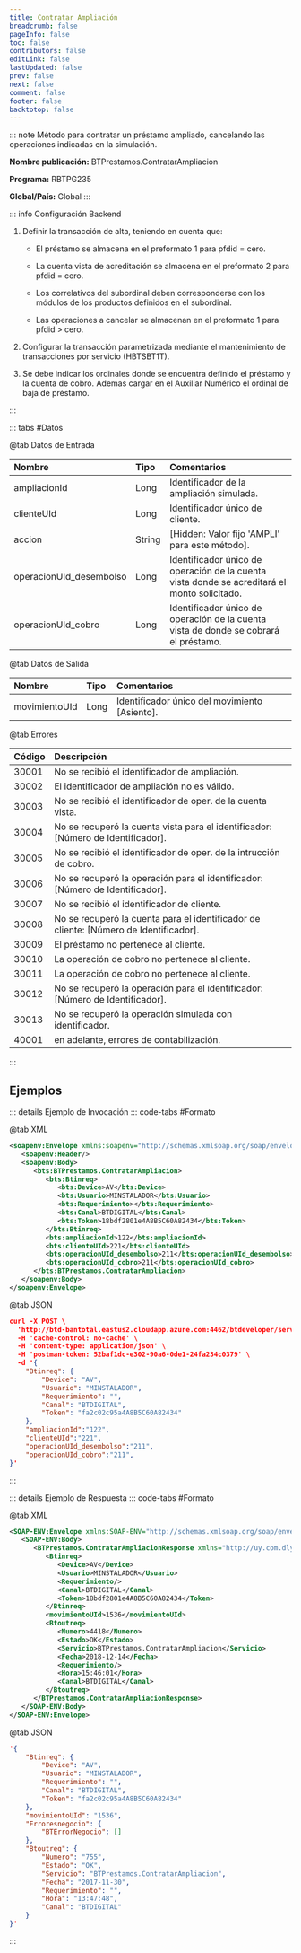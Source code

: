 ```yaml
---
title: Contratar Ampliación
breadcrumb: false
pageInfo: false
toc: false
contributors: false
editLink: false
lastUpdated: false
prev: false
next: false
comment: false
footer: false
backtotop: false
---
```


<!-- ABRE DATOS DEL MÉTODO -->
::: note Método para contratar un préstamo ampliado, cancelando las operaciones indicadas en la simulación.

**Nombre publicación:** BTPrestamos.ContratarAmpliacion

**Programa:** RBTPG235

**Global/País:** Global
:::
<!-- CIERRA DATOS DEL MÉTODO -->

<!-- ABRE CONFIGURACIÓN BACKEND -->
::: info Configuración Backend

1) Definir la transacción de alta, teniendo en cuenta que: 

   - El préstamo se almacena en el preformato 1 para pfdid = cero. 

	- La cuenta vista de acreditación se almacena en el preformato 2 para pfdid = cero. 

	- Los correlativos del subordinal deben corresponderse con los módulos de los productos definidos en el subordinal. 

	- Las operaciones a cancelar se almacenan en el preformato 1 para pfdid > cero. 

2) Configurar la transacción parametrizada mediante el mantenimiento de transacciones por servicio (HBTSBT1T). 

3) Se debe indicar los ordinales donde se encuentra definido el préstamo y la cuenta de cobro. Ademas cargar en el Auxiliar Numérico el ordinal de baja de préstamo.  

:::
<!-- CIERRA CONFIGURACIÓN BACKEND -->

<!-- ABRE TABLA DE DATOS -->
::: tabs #Datos 

@tab Datos de Entrada

Nombre | Tipo | Comentarios
:--------- | :--------- | :---------
ampliacionId | Long | Identificador de la ampliación simulada.
clienteUId | Long | Identificador único de cliente.
accion | String | [Hidden: Valor fijo 'AMPLI' para este método].
operacionUId_desembolso | Long | Identificador único de operación de la cuenta vista donde se acreditará el monto solicitado.
operacionUId_cobro | Long | Identificador único de operación de la cuenta vista de donde se cobrará el préstamo.

@tab Datos de Salida

Nombre | Tipo | Comentarios
:--------- | :----------- | :-----------
movimientoUId | Long | Identificador único del movimiento [Asiento].  

@tab Errores

Código | Descripción
:--------- | :-----------
30001 | No se recibió el identificador de ampliación.
30002 | El identificador de ampliación no es válido.
30003 | No se recibió el identificador de oper. de la cuenta vista.
30004 | No se recuperó la cuenta vista para el identificador: [Número de Identificador].
30005 | No se recibió el identificador de oper. de la intrucción de cobro.
30006 | No se recuperó la operación para el identificador: [Número de Identificador].
30007 | No se recibió el identificador de cliente.
30008 | No se recuperó la cuenta para el identificador de cliente: [Número de Identificador].
30009 | El préstamo no pertenece al cliente.
30010 | La operación de cobro no pertenece al cliente.
30011 | La operación de cobro no pertenece al cliente.
30012 | No se recuperó la operación para el identificador: [Número de Identificador].
30013 | No se recuperó la operación simulada con identificador.
40001 | en adelante, errores de contabilización.
::: 
<!-- CIERRA TABLA DE DATOS -->

## **Ejemplos**

<!-- ABRE EJEMPLO DE INVOCACIÓN -->
::: details Ejemplo de Invocación 
::: code-tabs #Formato

@tab XML
```xml
<soapenv:Envelope xmlns:soapenv="http://schemas.xmlsoap.org/soap/envelope/" xmlns:bts="http://uy.com.dlya.bantotal/BTSOA/">
   <soapenv:Header/>
   <soapenv:Body>
      <bts:BTPrestamos.ContratarAmpliacion>
         <bts:Btinreq>
            <bts:Device>AV</bts:Device>
            <bts:Usuario>MINSTALADOR</bts:Usuario>
            <bts:Requerimiento></bts:Requerimiento>
            <bts:Canal>BTDIGITAL</bts:Canal>
            <bts:Token>18bdf2801e4A8B5C60A82434</bts:Token>
         </bts:Btinreq>
         <bts:ampliacionId>122</bts:ampliacionId>
         <bts:clienteUId>221</bts:clienteUId>
         <bts:operacionUId_desembolso>211</bts:operacionUId_desembolso>
         <bts:operacionUId_cobro>211</bts:operacionUId_cobro>
      </bts:BTPrestamos.ContratarAmpliacion>
   </soapenv:Body>
</soapenv:Envelope>
```

@tab JSON
```json
curl -X POST \
  'http://btd-bantotal.eastus2.cloudapp.azure.com:4462/btdeveloper/servlet/com.dlya.bantotal.odwsbt_BTPrestamos?ContratarAmpliacion' \
  -H 'cache-control: no-cache' \
  -H 'content-type: application/json' \
  -H 'postman-token: 52baf1dc-e302-90a6-0de1-24fa234c0379' \
  -d '{
	"Btinreq": {
		"Device": "AV",
		"Usuario": "MINSTALADOR",
		"Requerimiento": "",
		"Canal": "BTDIGITAL",
		"Token": "fa2c02c95a4A8B5C60A82434"
	},
	"ampliacionId":"122",
	"clienteUId":"221",
	"operacionUId_desembolso":"211",
	"operacionUId_cobro":"211",
}'
```
:::
<!-- CIERRA EJEMPLO DE INVOCACIÓN -->

<!-- ABRE EJEMPLO DE RESPUESTA -->
::: details Ejemplo de Respuesta 
::: code-tabs #Formato

@tab XML
```xml
<SOAP-ENV:Envelope xmlns:SOAP-ENV="http://schemas.xmlsoap.org/soap/envelope/" xmlns:xsd="http://www.w3.org/2001/XMLSchema" xmlns:SOAP-ENC="http://schemas.xmlsoap.org/soap/encoding/" xmlns:xsi="http://www.w3.org/2001/XMLSchema-instance">
   <SOAP-ENV:Body>
      <BTPrestamos.ContratarAmpliacionResponse xmlns="http://uy.com.dlya.bantotal/BTSOA/">
         <Btinreq>
            <Device>AV</Device>
            <Usuario>MINSTALADOR</Usuario>
            <Requerimiento/>
            <Canal>BTDIGITAL</Canal>
            <Token>18bdf2801e4A8B5C60A82434</Token>
         </Btinreq>
         <movimientoUId>1536</movimientoUId>
         <Btoutreq>
            <Numero>4418</Numero>
            <Estado>OK</Estado>
            <Servicio>BTPrestamos.ContratarAmpliacion</Servicio>
            <Fecha>2018-12-14</Fecha>
            <Requerimiento/>
            <Hora>15:46:01</Hora>
            <Canal>BTDIGITAL</Canal>
         </Btoutreq>
      </BTPrestamos.ContratarAmpliacionResponse>
   </SOAP-ENV:Body>
</SOAP-ENV:Envelope>
```

@tab JSON
```json
'{
	"Btinreq": {
		"Device": "AV",
		"Usuario": "MINSTALADOR",
		"Requerimiento": "",
		"Canal": "BTDIGITAL",
		"Token": "fa2c02c95a4A8B5C60A82434"
	},
    "movimientoUId": "1536",
    "Erroresnegocio": {
        "BTErrorNegocio": []
    },
    "Btoutreq": {
        "Numero": "755",
        "Estado": "OK",
        "Servicio": "BTPrestamos.ContratarAmpliacion",
        "Fecha": "2017-11-30",
        "Requerimiento": "",
        "Hora": "13:47:48",
        "Canal": "BTDIGITAL"
    }
}'
```
::: 
<!-- CIERRA EJEMPLO DE RESPUESTA -->